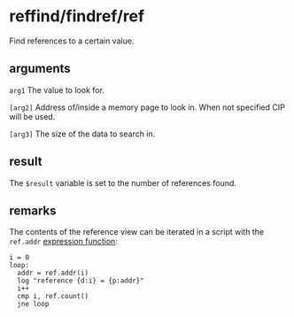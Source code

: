 # reffind/findref/ref

Find references to a certain value.

## arguments

`arg1` The value to look for.

`[arg2]` Address of/inside a memory page to look in. When not specified CIP will be used.

`[arg3]` The size of the data to search in.

## result

The `$result` variable is set to the number of references found.

## remarks

The contents of the reference view can be iterated in a script with the `ref.addr` [expression function](../../introduction/Expression-functions.md):

```
i = 0
loop:
  addr = ref.addr(i)
  log "reference {d:i} = {p:addr}"
  i++
  cmp i, ref.count()
  jne loop
```